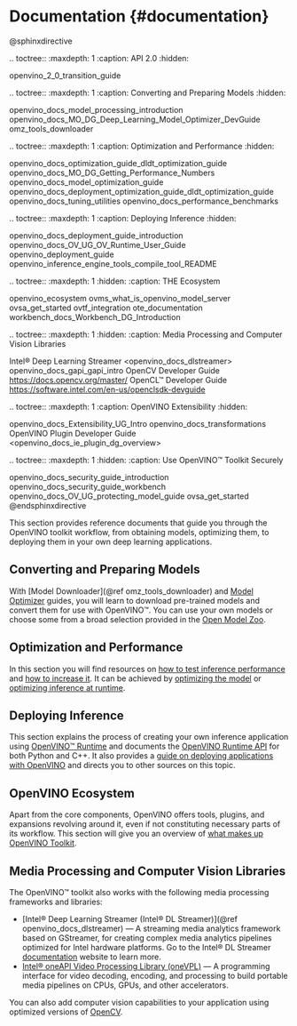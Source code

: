# Documentation {#documentation}

@sphinxdirective

.. toctree::
   :maxdepth: 1
   :caption: API 2.0
   :hidden:

   openvino_2_0_transition_guide


.. toctree::
   :maxdepth: 1
   :caption: Converting and Preparing Models
   :hidden:

   openvino_docs_model_processing_introduction
   openvino_docs_MO_DG_Deep_Learning_Model_Optimizer_DevGuide
   omz_tools_downloader


.. toctree::
   :maxdepth: 1
   :caption: Optimization and Performance
   :hidden:

   openvino_docs_optimization_guide_dldt_optimization_guide
   openvino_docs_MO_DG_Getting_Performance_Numbers
   openvino_docs_model_optimization_guide
   openvino_docs_deployment_optimization_guide_dldt_optimization_guide
   openvino_docs_tuning_utilities
   openvino_docs_performance_benchmarks


.. toctree::
   :maxdepth: 1
   :caption: Deploying Inference
   :hidden:

   openvino_docs_deployment_guide_introduction
   openvino_docs_OV_UG_OV_Runtime_User_Guide
   openvino_deployment_guide
   openvino_inference_engine_tools_compile_tool_README


.. toctree::
   :maxdepth: 1
   :hidden:
   :caption: THE Ecosystem

   openvino_ecosystem
   ovms_what_is_openvino_model_server
   ovsa_get_started
   ovtf_integration
   ote_documentation
   workbench_docs_Workbench_DG_Introduction


.. toctree::
   :maxdepth: 1
   :hidden:
   :caption: Media Processing and Computer Vision Libraries

   Intel® Deep Learning Streamer <openvino_docs_dlstreamer>
   openvino_docs_gapi_gapi_intro
   OpenCV Developer Guide <https://docs.opencv.org/master/>
   OpenCL™ Developer Guide <https://software.intel.com/en-us/openclsdk-devguide>   


.. toctree::
   :maxdepth: 1
   :caption: OpenVINO Extensibility
   :hidden:

   openvino_docs_Extensibility_UG_Intro
   openvino_docs_transformations
   OpenVINO Plugin Developer Guide <openvino_docs_ie_plugin_dg_overview>
   
.. toctree::
   :maxdepth: 1
   :hidden:
   :caption: Use OpenVINO™ Toolkit Securely
   
   openvino_docs_security_guide_introduction
   openvino_docs_security_guide_workbench
   openvino_docs_OV_UG_protecting_model_guide
   ovsa_get_started
@endsphinxdirective

This section provides reference documents that guide you through the OpenVINO toolkit workflow, from obtaining models, optimizing them, to deploying them in your own deep learning applications.

## Converting and Preparing Models
With [Model Downloader](@ref omz_tools_downloader) and [Model Optimizer](MO_DG/Deep_Learning_Model_Optimizer_DevGuide.md) guides, you will learn to download pre-trained models and convert them for use with OpenVINO™. You can use your own models or choose some from a broad selection provided in the [Open Model Zoo](./model_zoo.md).

## Optimization and Performance
In this section you will find resources on [how to test inference performance](MO_DG/prepare_model/Getting_performance_numbers.md) and [how to increase it](optimization_guide/dldt_optimization_guide.md). It can be achieved by [optimizing the model](optimization_guide/model_optimization_guide.md) or [optimizing inference at runtime](optimization_guide/dldt_deployment_optimization_guide.md). 

## Deploying Inference
This section explains the process of creating your own inference application using [OpenVINO™ Runtime](./OV_Runtime_UG/openvino_intro.md) and documents the [OpenVINO Runtime API](./api_references.html) for both Python and C++.
It also provides a [guide on deploying applications with OpenVINO](./OV_Runtime_UG/deployment/deployment_intro.md) and directs you to other sources on this topic.

## OpenVINO Ecosystem
Apart from the core components, OpenVINO offers tools, plugins, and expansions revolving around it, even if not constituting necessary parts of its workflow. This section will give you an overview of [what makes up OpenVINO Toolkit](./Documentation/openvino_ecosystem.md).

## Media Processing and Computer Vision Libraries

The OpenVINO™ toolkit also works with the following media processing frameworks and libraries:

* [Intel® Deep Learning Streamer (Intel® DL Streamer)](@ref openvino_docs_dlstreamer) — A streaming media analytics framework based on GStreamer, for creating complex media analytics pipelines optimized for Intel hardware platforms. Go to the Intel® DL Streamer [documentation](https://dlstreamer.github.io/) website to learn more.
* [Intel® oneAPI Video Processing Library (oneVPL)](https://www.intel.com/content/www/us/en/develop/documentation/oneapi-programming-guide/top/api-based-programming/intel-oneapi-video-processing-library-onevpl.html) — A programming interface for video decoding, encoding, and processing to build portable media pipelines on CPUs, GPUs, and other accelerators.

You can also add computer vision capabilities to your application using optimized versions of [OpenCV](https://opencv.org/).


